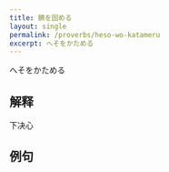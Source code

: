 ```yaml
---
title: 臍を固める
layout: single
permalink: /proverbs/heso-wo-katameru
excerpt: へそをかためる
---
```


へそをかためる

## 解释

下决心

## 例句

